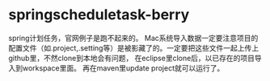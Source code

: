 # springscheduletask-berry
spring计划任务，官网例子是跑不起来的。
Mac系统导入数据一定要注意项目的配置文件（如.project,.setting等）是被影藏了的。一定要把这些文件一起上传上github里，不然clone到本地会有问题，
在eclipse里clone后，以已存在的项目导入到workspace里面。
再在maven里update project就可以运行了。
